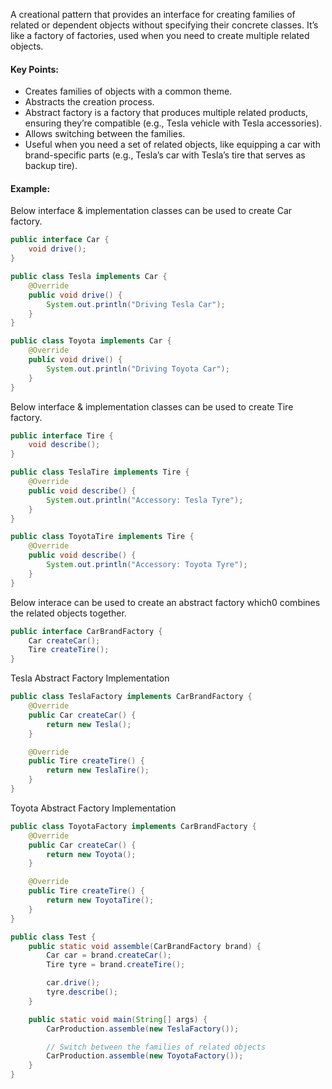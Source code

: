 A creational pattern that provides an interface for creating families of related or dependent objects without specifying their concrete classes. It’s like a factory of factories, used when you need to create multiple related objects.

#### Key Points:
* Creates families of objects with a common theme.
* Abstracts the creation process.
* Abstract factory is a factory that produces multiple related products, ensuring they’re compatible (e.g., Tesla vehicle with Tesla accessories).
* Allows switching between the families.
* Useful when you need a set of related objects, like equipping a car with brand-specific parts (e.g., Tesla’s car with Tesla’s tire that serves as backup tire).

#### Example:

Below interface & implementation classes can be used to create Car factory.
```java
public interface Car {
    void drive();
}
```

```java
public class Tesla implements Car {
    @Override
    public void drive() {
        System.out.println("Driving Tesla Car");
    }
}
```

```java
public class Toyota implements Car {
    @Override
    public void drive() {
        System.out.println("Driving Toyota Car");
    }
}
```
Below interface & implementation classes can be used to create Tire factory.
```java
public interface Tire {
    void describe();
}
```

```java
public class TeslaTire implements Tire {
    @Override
    public void describe() {
        System.out.println("Accessory: Tesla Tyre");
    }
}
```

```java
public class ToyotaTire implements Tire {
    @Override
    public void describe() {
        System.out.println("Accessory: Toyota Tyre");
    }
}
```
Below interace can be used to create an abstract factory which0 combines the related objects together. 
```java
public interface CarBrandFactory {
    Car createCar();
    Tire createTire();
}
```
Tesla Abstract Factory Implementation
```java
public class TeslaFactory implements CarBrandFactory {
    @Override
    public Car createCar() {
        return new Tesla();
    }

    @Override
    public Tire createTire() {
        return new TeslaTire();
    }
}
```
Toyota Abstract Factory Implementation
```java
public class ToyotaFactory implements CarBrandFactory {
    @Override
    public Car createCar() {
        return new Toyota();
    }

    @Override
    public Tire createTire() {
        return new ToyotaTire();
    }
}
```

```java
public class Test {
    public static void assemble(CarBrandFactory brand) {
        Car car = brand.createCar();
        Tire tyre = brand.createTire();

        car.drive();
        tyre.describe();
    }

    public static void main(String[] args) {
        CarProduction.assemble(new TeslaFactory());

        // Switch between the families of related objects
        CarProduction.assemble(new ToyotaFactory());
    }
}
```